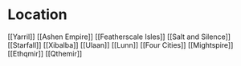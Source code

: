 # Location
[[Yarril]]
[[Ashen Empire]]
[[Featherscale Isles]]
[[Salt and Silence]]
[[Starfall]]
[[Xibalba]]
[[Ulaan]]
[[Lunn]]
[[Four Cities]]
[[Mightspire]]
[[Ethqmir]]
[[Qthemir]]
